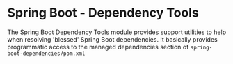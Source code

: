 # Spring Boot - Dependency  Tools
The Spring Boot Dependency Tools module provides support utilities to help when resolving
'blessed' Spring Boot dependencies. It basically provides programmatic access to the
managed dependencies section of `spring-boot-dependencies/pom.xml`
